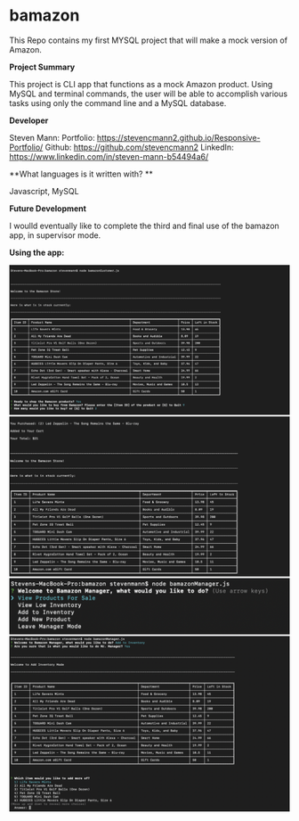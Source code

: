 # bamazon
This Repo contains my first MYSQL project that will make a mock version of Amazon. 

**Project Summary**

This project is CLI app that functions as a mock Amazon product. Using MySQL and terminal commands, the user will be able to accomplish various tasks using only the command line and a MySQL database. 

**Developer**

Steven Mann:
Portfolio: https://stevencmann2.github.io/Responsive-Portfolio/
Github: https://github.com/stevencmann2
LinkedIn: https://www.linkedin.com/in/steven-mann-b54494a6/

**What languages is it written with? **

Javascript, MySQL

**Future Development**

I woulld eventually like to complete the third and final use of the bamazon app, in supervisor mode. 

**Using the app:**

![Image 1 of bamazon Customer Mode](./bamazonCustomer1.png)
![Image 2 of bamazon Customer Mode](./bamazonCustomer2.png)
![Image 1 of bamazon Manger Mode](./bamazonManager1.png)
![Image 2 of bamazon Manager Mode](./bamazonManager2.png)
